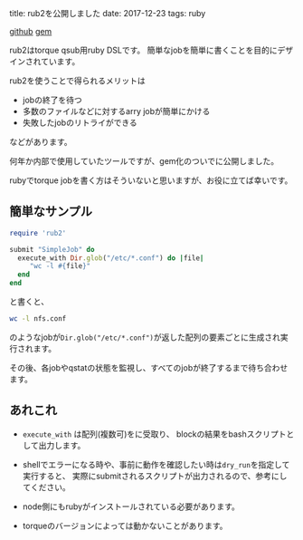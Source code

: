 title: rub2を公開しました
date: 2017-12-23
tags: ruby

[github](https://github.com/holrock/rub2)
[gem](https://rubygems.org/gems/rub2)

rub2はtorque qsub用ruby DSLです。
簡単なjobを簡単に書くことを目的にデザインされています。

rub2を使うことで得られるメリットは

* jobの終了を待つ
* 多数のファイルなどに対するarry jobが簡単にかける
* 失敗したjobのリトライができる

などがあります。

何年か内部で使用していたツールですが、gem化のついでに公開しました。

rubyでtorque jobを書く方はそういないと思いますが、お役に立てば幸いです。

## 簡単なサンプル

```ruby
require 'rub2'

submit "SimpleJob" do
  execute_with Dir.glob("/etc/*.conf") do |file|
     "wc -l #{file}"
  end
end
```

と書くと、

```sh
wc -l nfs.conf
```

のようなjobが`Dir.glob("/etc/*.conf")`が返した配列の要素ごとに生成され実行されます。

その後、各jobやqstatの状態を監視し、すべてのjobが終了するまで待ち合わせます。

## あれこれ

* `execute_with` は配列(複数可)をに受取り、 blockの結果をbashスクリプトとして出力します。

* shellでエラーになる時や、事前に動作を確認したい時は`dry_run`を指定して実行すると、
実際にsubmitされるスクリプトが出力されるので、参考にしてください。

* node側にもrubyがインストールされている必要があります。

* torqueのバージョンによっては動かないことがあります。

